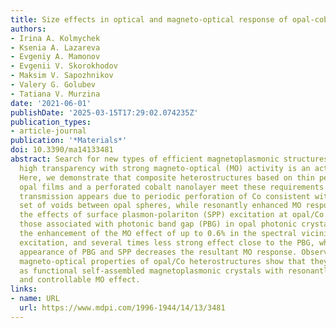 ```yaml
---
title: Size effects in optical and magneto-optical response of opal-cobalt heterostructures
authors:
- Irina A. Kolmychek
- Ksenia A. Lazareva
- Evgeniy A. Mamonov
- Evgenii V. Skorokhodov
- Maksim V. Sapozhnikov
- Valery G. Golubev
- Tatiana V. Murzina
date: '2021-06-01'
publishDate: '2025-03-15T17:29:02.074235Z'
publication_types:
- article-journal
publication: '*Materials*'
doi: 10.3390/ma14133481
abstract: Search for new types of efficient magnetoplasmonic structures that combine
  high transparency with strong magneto-optical (MO) activity is an actual problem.
  Here, we demonstrate that composite heterostructures based on thin perfectly-arranged
  opal films and a perforated cobalt nanolayer meet these requirements. Anomalous
  transmission appears due to periodic perforation of Co consistent with the regular
  set of voids between opal spheres, while resonantly enhanced MO response involves
  the effects of surface plasmon-polariton (SPP) excitation at opal/Co interface or
  those associated with photonic band gap (PBG) in opal photonic crystals. We observed
  the enhancement of the MO effect of up to 0.6% in the spectral vicinity of the SPP
  excitation, and several times less strong effect close to the PBG, while the combined
  appearance of PBG and SPP decreases the resultant MO response. Observed resonant
  magneto-optical properties of opal/Co heterostructures show that they can be treated
  as functional self-assembled magnetoplasmonic crystals with resonantly enhanced
  and controllable MO effect.
links:
- name: URL
  url: https://www.mdpi.com/1996-1944/14/13/3481
---
```

